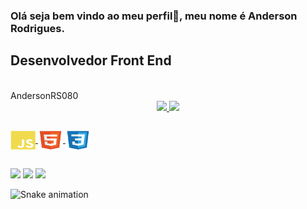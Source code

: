 ### Olá seja bem vindo ao meu perfil👋, meu nome é Anderson  Rodrigues. 
<h2>Desenvolvedor Front End</h2>
<br>AndersonRS080
<div align="center">
  <a href="https://github.com/AndersonRS080">
 <img height="180em" src="https://github-readme-stats.vercel.app/api?username=diogoX451&show_icons=true&theme=dracula&include_all_commits=true&count_private=true"/>

  
  <img height="180em" src="https://github-readme-stats.vercel.app/api/top-langs/?username=AndersonRS080&layout=compact&langs_count=7&theme=github_dark"/>
</div>

##

<div style="display: inline_block"<br>
   <img align="center"  height="30" width="40" src="https://raw.githubusercontent.com/devicons/devicon/master/icons/javascript/javascript-plain.svg">
  
  <!--<img align="center" height="30" width="40" src="https://raw.githubusercontent.com/devicons/devicon/master/icons/react/react-original.svg">-->
  <img align="center" height="30" width="40" src="https://raw.githubusercontent.com/devicons/devicon/master/icons/html5/html5-original.svg">
  <img align="center"  height="30" width="40" src="https://raw.githubusercontent.com/devicons/devicon/master/icons/css3/css3-original.svg">
</div>

          
##

<div> 
    <a href="https://www.linkedin.com/in/anderson-r-souza" target="_blank"><img src="https://img.shields.io/badge/-LinkedIn-%230077B5?style=for-the-badge&logo=linkedin&logoColor=white" target="_blank"></a> 
  <a href="https://www.instagram.com/invites/contact/?i=1ptlfmij9zrtk&utm_content=3fj24kf" target="_blank"><img src="https://img.shields.io/badge/-Instagram-%23E4405F?style=for-the-badge&logo=instagram&logoColor=white" target="_blank"></a>
  <a href = "mailto:anderson.rodriguesouz@gmail.com"><img src="https://img.shields.io/badge/-Gmail-%23333?style=for-the-badge&logo=gmail&logoColor=white" target="_blank"></a>

 
  ![Snake animation](https://github.com/AndersonRS080/AndersonRS080/blob/output/github-contribution-grid-snake.svg)
 
</div>








<!--
Here are some ideas to get you started:
- 🔭 I’m currently working on ...
- 🌱 I’m currently learning ...
- 👯 I’m looking to collaborate on ...
- 🤔 I’m looking for help with ...
- 💬 Ask me about ...
- 📫 How to reach me: ...
- 😄 Pronouns: ...
- ⚡ Fun fact: ...
-->
